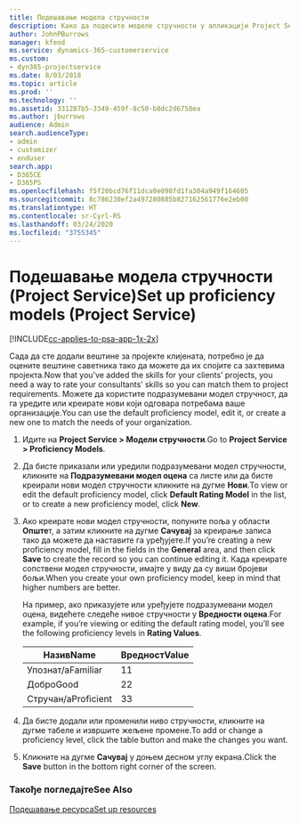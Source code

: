 ```yaml
---
title: Подешавање модела стручности
description: Како да подесите моделе стручности у апликацији Project Service
author: JohnPBurrows
manager: kfend
ms.service: dynamics-365-customerservice
ms.custom:
- dyn365-projectservice
ms.date: 8/03/2018
ms.topic: article
ms.prod: ''
ms.technology: ''
ms.assetid: 331287b5-3349-459f-8c50-b8dc2d6758ea
ms.author: jburrows
audience: Admin
search.audienceType:
- admin
- customizer
- enduser
search.app:
- D365CE
- D365PS
ms.openlocfilehash: f5f20bcd76f11dca0e098fd1fa304a949f164605
ms.sourcegitcommit: 8c786230ef2a497280885b827162561776e2eb00
ms.translationtype: HT
ms.contentlocale: sr-Cyrl-RS
ms.lasthandoff: 03/24/2020
ms.locfileid: "3755345"
---
```

# <a name="set-up-proficiency-models-project-service"></a><span data-ttu-id="3f2cc-103">Подешавање модела стручности (Project Service)</span><span class="sxs-lookup"><span data-stu-id="3f2cc-103">Set up proficiency models (Project Service)</span></span>

[!INCLUDE[cc-applies-to-psa-app-1x-2x](../includes/cc-applies-to-psa-app-1x-2x.md)]

<span data-ttu-id="3f2cc-104">Сада да сте додали вештине за пројекте клијената, потребно је да оцените вештине саветника тако да можете да их спојите са захтевима пројекта.</span><span class="sxs-lookup"><span data-stu-id="3f2cc-104">Now that you’ve added the skills for your clients’ projects, you need a way to rate your consultants’ skills so you can match them to project requirements.</span></span> <span data-ttu-id="3f2cc-105">Можете да користите подразумевани модел стручност, да га уредите или креирате нови који одговара потребама ваше организације.</span><span class="sxs-lookup"><span data-stu-id="3f2cc-105">You can use the default proficiency model, edit it, or create a new one to match the needs of your organization.</span></span>  
  
1.  <span data-ttu-id="3f2cc-106">Идите на **Project Service > Модели стручности**.</span><span class="sxs-lookup"><span data-stu-id="3f2cc-106">Go to **Project Service > Proficiency Models**.</span></span>  
  
2.  <span data-ttu-id="3f2cc-107">Да бисте приказали или уредили подразумевани модел стручности, кликните на **Подразумевани модел оцена** са листе или да бисте креирали нови модел стручности кликните на дугме **Нови**.</span><span class="sxs-lookup"><span data-stu-id="3f2cc-107">To view or edit the default proficiency model, click **Default Rating Model** in the list, or to create a new proficiency model, click **New**.</span></span>  
  
3.  <span data-ttu-id="3f2cc-108">Ако креирате нови модел стручности, попуните поља у области **Опште**т, а затим кликните на дугме **Сачувај** за креирање записа тако да можете да наставите га уређујете.</span><span class="sxs-lookup"><span data-stu-id="3f2cc-108">If you’re creating a new proficiency model, fill in the fields in the **General** area, and then click **Save** to create the record so you can continue editing it.</span></span> <span data-ttu-id="3f2cc-109">Када креирате сопствени модел стручности, имајте у виду да су виши бројеви бољи.</span><span class="sxs-lookup"><span data-stu-id="3f2cc-109">When you create your own proficiency model, keep in mind that higher numbers are better.</span></span>  
  
     <span data-ttu-id="3f2cc-110">На пример, ако приказујете или уређујете подразумевани модел оцена, видећете следеће нивое стручности у **Вредности оцена**.</span><span class="sxs-lookup"><span data-stu-id="3f2cc-110">For example, if you’re viewing or editing the default rating model, you’ll see the following proficiency levels in **Rating Values**.</span></span>  
  
    |<span data-ttu-id="3f2cc-111">Назив</span><span class="sxs-lookup"><span data-stu-id="3f2cc-111">Name</span></span>|<span data-ttu-id="3f2cc-112">Вредност</span><span class="sxs-lookup"><span data-stu-id="3f2cc-112">Value</span></span>|  
    |----------|-----------|  
    |<span data-ttu-id="3f2cc-113">Упознат/а</span><span class="sxs-lookup"><span data-stu-id="3f2cc-113">Familiar</span></span>|<span data-ttu-id="3f2cc-114">1</span><span class="sxs-lookup"><span data-stu-id="3f2cc-114">1</span></span>|  
    |<span data-ttu-id="3f2cc-115">Добро</span><span class="sxs-lookup"><span data-stu-id="3f2cc-115">Good</span></span>|<span data-ttu-id="3f2cc-116">2</span><span class="sxs-lookup"><span data-stu-id="3f2cc-116">2</span></span>|  
    |<span data-ttu-id="3f2cc-117">Стручан/а</span><span class="sxs-lookup"><span data-stu-id="3f2cc-117">Proficient</span></span>|<span data-ttu-id="3f2cc-118">3</span><span class="sxs-lookup"><span data-stu-id="3f2cc-118">3</span></span>|  
  
4.  <span data-ttu-id="3f2cc-119">Да бисте додали или променили ниво стручности, кликните на дугме табеле и извршите жељене промене.</span><span class="sxs-lookup"><span data-stu-id="3f2cc-119">To add or change a proficiency level, click the table button and make the changes you want.</span></span>  
  
5.  <span data-ttu-id="3f2cc-120">Кликните на дугме **Сачувај** у доњем десном углу екрана.</span><span class="sxs-lookup"><span data-stu-id="3f2cc-120">Click the **Save** button in the bottom right corner of the screen.</span></span>  
  
### <a name="see-also"></a><span data-ttu-id="3f2cc-121">Такође погледајте</span><span class="sxs-lookup"><span data-stu-id="3f2cc-121">See Also</span></span>  
 [<span data-ttu-id="3f2cc-122">Подешавање ресурса</span><span class="sxs-lookup"><span data-stu-id="3f2cc-122">Set up resources</span></span>](../project-service/set-up-resources.md)
